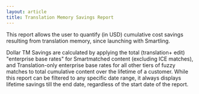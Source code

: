 ```yaml
---
layout: article
title: Translation Memory Savings Report
---
```



This report allows the user to quantify (in USD) cumulative cost savings resulting from translation memory, since launching with Smartling.

Dollar TM Savings are calculated by applying the total (translation+ edit) "enterprise base rates" for Smartmatched content (excluding ICE matches), and Translation-only enterprise base rates for all other tiers of fuzzy matches to total cumulative content over the lifetime of a customer. While this report can be filtered to any specific date range, it always displays lifetime savings till the end date, regardless of the start date of the report.